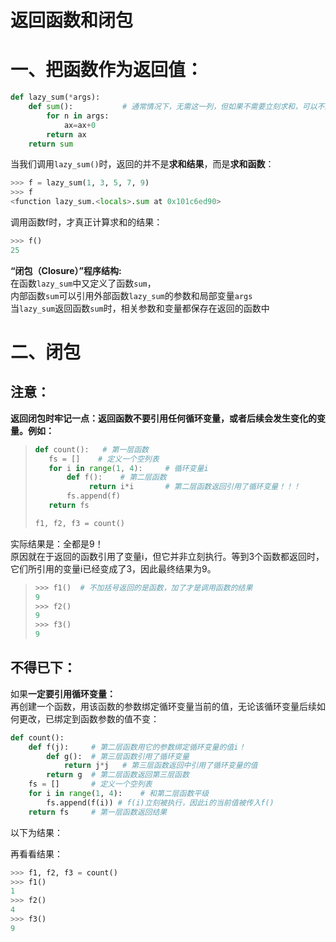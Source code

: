 # 返回函数和闭包

# 一、把函数作为返回值：

```python
def lazy_sum(*args):
    def sum():           # 通常情况下，无需这一列，但如果不需要立刻求和，可以不返回求和的结果，而是返回求和的函数
        for n in args:
            ax=ax+0
        return ax
    return sum
```

当我们调用`lazy_sum()`时，返回的并不是**求和结果**，而是**求和函数**：

```python
>>> f = lazy_sum(1, 3, 5, 7, 9)
>>> f
<function lazy_sum.<locals>.sum at 0x101c6ed90>
```

调用函数f时，才真正计算求和的结果：

```python
>>> f()
25
```

**“闭包（Closure）”程序结构:**  
在函数`lazy_sum`中又定义了函数`sum`，  
内部函数`sum`可以引用外部函数`lazy_sum`的参数和局部变量`args`  
当`lazy_sum`返回函数`sum`时，相关参数和变量都保存在返回的函数中

# 二、闭包

## 注意：

**返回闭包时牢记一点：返回函数不要引用任何循环变量，或者后续会发生变化的变量。例如：**  

>```python
>def count():   # 第一层函数
>    fs = []    # 定义一个空列表
>    for i in range(1, 4):     # 循环变量i
>        def f():    # 第二层函数
>             return i*i       # 第二层函数返回引用了循环变量！！！
>        fs.append(f)
>    return fs
>
>f1, f2, f3 = count()
>```

实际结果是：全都是9！  
原因就在于返回的函数引用了变量i，但它并非立刻执行。等到3个函数都返回时，它们所引用的变量i已经变成了3，因此最终结果为9。
>```python
>>>> f1()  # 不加括号返回的是函数，加了才是调用函数的结果
>9
>>>> f2()
>9
>>>> f3()
>9
>```

## 不得已下：

如果**一定要引用循环变量：**   
再创建一个函数，用该函数的参数绑定循环变量当前的值，无论该循环变量后续如何更改，已绑定到函数参数的值不变：


```python
def count():
    def f(j):     # 第二层函数用它的参数绑定循环变量的值i！
        def g():  # 第三层函数引用了循环变量
            return j*j   # 第三层函数返回中引用了循环变量的值
        return g  # 第二层函数返回第三层函数
    fs = []       # 定义一个空列表
    for i in range(1, 4):    # 和第二层函数平级
        fs.append(f(i)) # f(i)立刻被执行，因此i的当前值被传入f()
    return fs     # 第一层函数返回结果
```


以下为结果：

再看看结果：
```python
>>> f1, f2, f3 = count()
>>> f1()
1
>>> f2()
4
>>> f3()
9
```